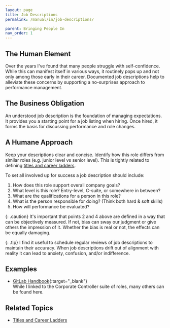 ```yaml
---
layout: page
title: Job Descriptions
permalink: /manual/in/job-descriptions/

parent: Bringing People In
nav_order: 1 
---
```


## The Human Element

Over the years I've found that many people struggle with self-confidence. While
this can manifest itself in various ways, it routinely pops up and not only
among those early in their career. Documented job descriptions help to
alleviate these concerns by supporting a no-surprises approach to performance
management.

## The Business Obligation

An understood job description is the foundation of managing expectations. It
provides you a starting point for a job listing when hiring. Once hired, it
forms the basis for discussing performance and role changes.

## A Humane Approach

Keep your descriptions clear and concise. Identify how this role differs from
similar roles (e.g. junior level vs senior level). This is tightly related to
defining [titles and career ladders](/manual/performance/titles-and-career-ladders/).

To set all involved up for success a job description should include:

1. How does this role support overall company goals?
2. What level is this role? Entry-level, C-suite, or somewhere in between?
3. What are the qualifications for a person in this role?
4. What is the person responsible for doing? (Think both hard & soft skills)
5. How will performance be evaluated?

{: .caution}
It's important that points 2 and 4 above are defined in a way that
can be objectively measured. If not, bias can sway our judgment or give others
the impression of it. Whether the bias is real or not, the effects can be
equally damaging.

{: .tip}
I find it useful to schedule regular reviews of job descriptions to maintain
their accuracy. When job descriptions drift out of alignment with reality it
can lead to anxiety, confusion, and/or indifference.

## Examples

* [GitLab Handbook](https://about.gitlab.com/job-families/finance/corporate-controller/){:target="\_blank"}  
  While I linked to the Corporate Controller suite of roles, many others can be
  found here.

## Related Topics

* [Titles and Career Ladders](/manual/performance/titles-and-career-ladders/)

